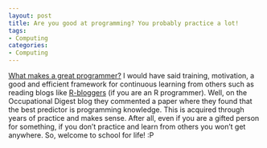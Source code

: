 ```yaml
---
layout: post
title: Are you good at programming? You probably practice a lot!
tags:
- Computing
categories:
- Computing
---
```

<p><a href="http://bps-occupational-digest.blogspot.com/2011/11/how-to-get-to-great-programming-skills.html?utm_source=feedburner&amp;utm_medium=feed&amp;utm_campaign=Feed%3A+ResearchBloggingAllEnglish+%28Research+Blogging+-+English+-+All+Topics%29&amp;utm_content=Google+Reader">What makes a great programmer?</a> I would have said training, motivation, a good and efficient framework for continuous learning from others such as reading blogs like <a href="http://www.r-bloggers.com/">R-bloggers</a> (if you are an R programmer). Well, on the Occupational Digest blog they commented a paper where they found that the best predictor is programming knowledge. This is acquired through years of practice and makes sense. After all, even if you are a gifted person for something, if you don&#8217;t practice and learn from others you won&#8217;t get anywhere. So, welcome to school for life! :P</p>
